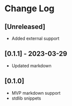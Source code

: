 # Change Log

## [Unreleased]

- Added external support

## [0.1.1] - 2023-03-29

- Updated markdown

## [0.1.0]

- MVP markdown support
- stdlib snippets
